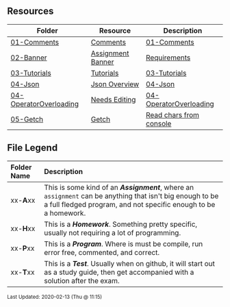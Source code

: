## Resources
| Folder | Resource | Description|
 | ------------|------------|------------|
 | [01-Comments](https://github.com/rugbyprof/2143-Object-Oriented-Programming/tree/master/Resources/01-Comments) | [ Comments](https://github.com/rugbyprof/2143-Object-Oriented-Programming/tree/master/Resources/01-Comments) | [01-Comments](https://github.com/rugbyprof/2143-Object-Oriented-Programming/tree/master/Resources/01-Comments) | [ Example Program Comment Block](https://github.com/rugbyprof/2143-Object-Oriented-Programming/tree/master/Resources/01-Comments) | [01-Comments](https://github.com/rugbyprof/2143-Object-Oriented-Programming/tree/master/Resources/01-Comments) | [ Acceptable](https://github.com/rugbyprof/2143-Object-Oriented-Programming/tree/master/Resources/01-Comments) | [01-Comments](https://github.com/rugbyprof/2143-Object-Oriented-Programming/tree/master/Resources/01-Comments) | [ OR](https://github.com/rugbyprof/2143-Object-Oriented-Programming/tree/master/Resources/01-Comments) | [01-Comments](https://github.com/rugbyprof/2143-Object-Oriented-Programming/tree/master/Resources/01-Comments) | [ Program Comment Template:](https://github.com/rugbyprof/2143-Object-Oriented-Programming/tree/master/Resources/01-Comments) | [01-Comments](https://github.com/rugbyprof/2143-Object-Oriented-Programming/tree/master/Resources/01-Comments) | [ Program Comment Example:](https://github.com/rugbyprof/2143-Object-Oriented-Programming/tree/master/Resources/01-Comments) | [01-Comments](https://github.com/rugbyprof/2143-Object-Oriented-Programming/tree/master/Resources/01-Comments) | [ Class Comment](https://github.com/rugbyprof/2143-Object-Oriented-Programming/tree/master/Resources/01-Comments) | [01-Comments](https://github.com/rugbyprof/2143-Object-Oriented-Programming/tree/master/Resources/01-Comments) | [ Class Comment Template:](https://github.com/rugbyprof/2143-Object-Oriented-Programming/tree/master/Resources/01-Comments) | [01-Comments](https://github.com/rugbyprof/2143-Object-Oriented-Programming/tree/master/Resources/01-Comments) | [ Class Comment Example:](https://github.com/rugbyprof/2143-Object-Oriented-Programming/tree/master/Resources/01-Comments) | [01-Comments](https://github.com/rugbyprof/2143-Object-Oriented-Programming/tree/master/Resources/01-Comments) | [ Function Comment](https://github.com/rugbyprof/2143-Object-Oriented-Programming/tree/master/Resources/01-Comments) | [01-Comments](https://github.com/rugbyprof/2143-Object-Oriented-Programming/tree/master/Resources/01-Comments) | [ Function Comment Example:](https://github.com/rugbyprof/2143-Object-Oriented-Programming/tree/master/Resources/01-Comments) | [01-Comments](https://github.com/rugbyprof/2143-Object-Oriented-Programming/tree/master/Resources/01-Comments) | [ Comments in General](https://github.com/rugbyprof/2143-Object-Oriented-Programming/tree/master/Resources/01-Comments) | [01-Comments](https://github.com/rugbyprof/2143-Object-Oriented-Programming/tree/master/Resources/01-Comments) | [ Style of Comments](https://github.com/rugbyprof/2143-Object-Oriented-Programming/tree/master/Resources/01-Comments) | [N/A](https://github.com/rugbyprof/2143-Object-Oriented-Programming/tree/master/Resources/01-Comments) |
 | [02-Banner](https://github.com/rugbyprof/2143-Object-Oriented-Programming/tree/master/Resources/02-Banner) | [ Assignment Banner ](https://github.com/rugbyprof/2143-Object-Oriented-Programming/tree/master/Resources/02-Banner) | [ Requirements](https://github.com/rugbyprof/2143-Object-Oriented-Programming/tree/master/Resources/02-Banner) | [02-Banner](https://github.com/rugbyprof/2143-Object-Oriented-Programming/tree/master/Resources/02-Banner) | [ Overview](https://github.com/rugbyprof/2143-Object-Oriented-Programming/tree/master/Resources/02-Banner) | [02-Banner](https://github.com/rugbyprof/2143-Object-Oriented-Programming/tree/master/Resources/02-Banner) | [ VSCode Plugin](https://github.com/rugbyprof/2143-Object-Oriented-Programming/tree/master/Resources/02-Banner) | [N/A](https://github.com/rugbyprof/2143-Object-Oriented-Programming/tree/master/Resources/02-Banner) |
 | [03-Tutorials](https://github.com/rugbyprof/2143-Object-Oriented-Programming/tree/master/Resources/03-Tutorials) | [ Tutorials](https://github.com/rugbyprof/2143-Object-Oriented-Programming/tree/master/Resources/03-Tutorials) | [03-Tutorials](https://github.com/rugbyprof/2143-Object-Oriented-Programming/tree/master/Resources/03-Tutorials) | [ Dev Tool Tutorials](https://github.com/rugbyprof/2143-Object-Oriented-Programming/tree/master/Resources/03-Tutorials) | [03-Tutorials](https://github.com/rugbyprof/2143-Object-Oriented-Programming/tree/master/Resources/03-Tutorials) | [ By Jeremy Glebe](https://github.com/rugbyprof/2143-Object-Oriented-Programming/tree/master/Resources/03-Tutorials) | [03-Tutorials](https://github.com/rugbyprof/2143-Object-Oriented-Programming/tree/master/Resources/03-Tutorials) | [ TermGame](https://github.com/rugbyprof/2143-Object-Oriented-Programming/tree/master/Resources/03-Tutorials) | [N/A](https://github.com/rugbyprof/2143-Object-Oriented-Programming/tree/master/Resources/03-Tutorials) |
 | [04-Json](https://github.com/rugbyprof/2143-Object-Oriented-Programming/tree/master/Resources/04-Json) | [ Json Overview](https://github.com/rugbyprof/2143-Object-Oriented-Programming/tree/master/Resources/04-Json) | [04-Json](https://github.com/rugbyprof/2143-Object-Oriented-Programming/tree/master/Resources/04-Json) | [ General](https://github.com/rugbyprof/2143-Object-Oriented-Programming/tree/master/Resources/04-Json) | [04-Json](https://github.com/rugbyprof/2143-Object-Oriented-Programming/tree/master/Resources/04-Json) | [ Some Simple Rules](https://github.com/rugbyprof/2143-Object-Oriented-Programming/tree/master/Resources/04-Json) | [04-Json](https://github.com/rugbyprof/2143-Object-Oriented-Programming/tree/master/Resources/04-Json) | [ Examples:](https://github.com/rugbyprof/2143-Object-Oriented-Programming/tree/master/Resources/04-Json) | [N/A](https://github.com/rugbyprof/2143-Object-Oriented-Programming/tree/master/Resources/04-Json) |
 | [04-OperatorOverloading](https://github.com/rugbyprof/2143-Object-Oriented-Programming/tree/master/Resources/04-OperatorOverloading) | [ Needs Editing](https://github.com/rugbyprof/2143-Object-Oriented-Programming/tree/master/Resources/04-OperatorOverloading) | [04-OperatorOverloading](https://github.com/rugbyprof/2143-Object-Oriented-Programming/tree/master/Resources/04-OperatorOverloading) | [ Assignment Operator =](https://github.com/rugbyprof/2143-Object-Oriented-Programming/tree/master/Resources/04-OperatorOverloading) | [04-OperatorOverloading](https://github.com/rugbyprof/2143-Object-Oriented-Programming/tree/master/Resources/04-OperatorOverloading) | [ Compound Assignment Operators += ](https://github.com/rugbyprof/2143-Object-Oriented-Programming/tree/master/Resources/04-OperatorOverloading) | [= *=](https://github.com/rugbyprof/2143-Object-Oriented-Programming/tree/master/Resources/04-OperatorOverloading) | [04-OperatorOverloading](https://github.com/rugbyprof/2143-Object-Oriented-Programming/tree/master/Resources/04-OperatorOverloading) | [ Binary Arithmetic Operators \+ \](https://github.com/rugbyprof/2143-Object-Oriented-Programming/tree/master/Resources/04-OperatorOverloading) | [ *](https://github.com/rugbyprof/2143-Object-Oriented-Programming/tree/master/Resources/04-OperatorOverloading) | [04-OperatorOverloading](https://github.com/rugbyprof/2143-Object-Oriented-Programming/tree/master/Resources/04-OperatorOverloading) | [ Comparison Operators == and !=](https://github.com/rugbyprof/2143-Object-Oriented-Programming/tree/master/Resources/04-OperatorOverloading) | [N/A](https://github.com/rugbyprof/2143-Object-Oriented-Programming/tree/master/Resources/04-OperatorOverloading) |
 | [05-Getch](https://github.com/rugbyprof/2143-Object-Oriented-Programming/tree/master/Resources/05-Getch) | [ Getch ](https://github.com/rugbyprof/2143-Object-Oriented-Programming/tree/master/Resources/05-Getch) | [ Read chars from console](https://github.com/rugbyprof/2143-Object-Oriented-Programming/tree/master/Resources/05-Getch) | [N/A](https://github.com/rugbyprof/2143-Object-Oriented-Programming/tree/master/Resources/05-Getch) |

    
## File Legend

| Folder Name | Description |
|:-----------|:-------------|
|xx-**A**xx | This is some kind of an ***Assignment***, where an `assignment` can be anything that isn't big enough to be a full fledged program, and not specific enough to be a homework. |
|xx-**H**xx | This is a ***Homework***. Something pretty specific, usually not requiring a lot of programming. |
|xx-**P**xx | This is a ***Program***. Where is must be compile, run error free, commented, and correct. |
|xx-**T**xx | This is a ***Test***. Usually when on github, it will start out as a study guide, then get accompanied with a solution after the exam. |

    
<sup>Last Updated: 2020-02-13 (Thu @ 11:15)</sup>